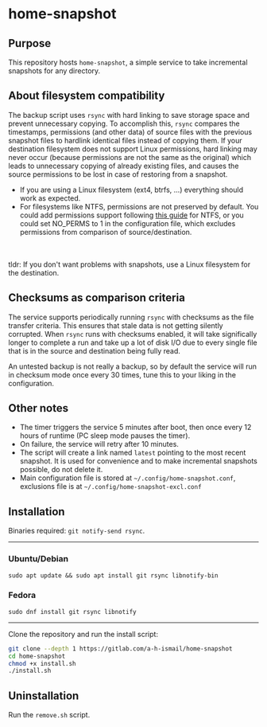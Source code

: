 # home-snapshot

## Purpose

This repository hosts `home-snapshot`, a simple service to take incremental snapshots for any directory.

## About filesystem compatibility

The backup script uses `rsync` with hard linking to save storage space and prevent unnecessary copying. To accomplish this, `rsync` compares the timestamps, permissions (and other data) of source files with the previous snapshot files to hardlink identical files instead of copying them. If your destination filesystem does not support Linux permissions, hard linking may never occur (because permissions are not the same as the original) which leads to unnecessary copying of already existing files, and causes the source permissions to be lost in case of restoring from a snapshot. <br>

- If you are using a Linux filesystem (ext4, btrfs, ...) everything should work as expected.
- For filesystems like NTFS, permissions are not preserved by default. You could add permissions support following [this guide](https://askubuntu.com/a/887502/1386657) for NTFS, or you could set NO_PERMS to 1 in the configuration file, which excludes permissions from comparison of source/destination.
<br>
<br>
tldr: If you don't want problems with snapshots, use a Linux filesystem for the destination.

## Checksums as comparison criteria

The service supports periodically running `rsync` with checksums as the file transfer criteria. This ensures that stale data is not getting silently corrupted. When `rsync` runs with checksums enabled, it will take significally longer to complete a run and take up a lot of disk I/O due to every single file that is in the source and destination being fully read.

An untested backup is not really a backup, so by default the service will run in checksum mode once every 30 times, tune this to your liking in the configuration.

## Other notes

- The timer triggers the service 5 minutes after boot, then once every 12 hours of runtime (PC sleep mode pauses the timer).
- On failure, the service will retry after 10 minutes.
- The script will create a link named `latest` pointing to the most recent snapshot. It is used for convenience and to make incremental snapshots possible, do not delete it.
- Main configuration file is stored at `~/.config/home-snapshot.conf`, exclusions file is at `~/.config/home-snapshot-excl.conf`

## Installation

Binaries required: `git notify-send rsync`.

---

### Ubuntu/Debian

`sudo apt update && sudo apt install git rsync libnotify-bin`

### Fedora

`sudo dnf install git rsync libnotify`

---
Clone the repository and run the install script:<br>

```bash
git clone --depth 1 https://gitlab.com/a-h-ismail/home-snapshot
cd home-snapshot
chmod +x install.sh
./install.sh
```

## Uninstallation

Run the `remove.sh` script.
